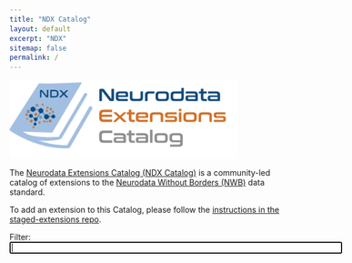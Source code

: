 ```yaml
---
title: "NDX Catalog"
layout: default
excerpt: "NDX"
sitemap: false
permalink: /
---
```


<img alt="NDX Catalog Logo" src="images/ndx-logo-text.png" width="400" class="center-block">

The [Neurodata Extensions Catalog (NDX Catalog)](https://github.com/nwb-extensions) is a community-led catalog of extensions to the [Neurodata Without Borders (NWB)](https://neurodatawithoutborders.github.io/) data standard.

To add an extension to this Catalog, please follow the [instructions in the staged-extensions repo](https://github.com/nwb-extensions/staged-extensions).

<form action="{{ site.url }}" method="get">
    Filter: <input type="search" name="q" id="search-input" size="70" autofocus>
    <input type="submit" value="Search" style="display: none;">
</form>

<div style="margin-top:20px">
<p><span id="search-process" style="display: none">Showing <span id="search-results-count"></span> results for "<strong id="search-query"></strong>"</span><span id="show-all" style="display: none">Showing <span id="show-all-count"></span> extensions</span></p>
<ul id="search-results"></ul>

<script src="{{ site.url }}{{ site.baseurl }}/js/lunr.min.js"></script>
<script src="{{ site.url }}{{ site.baseurl }}/js/jquery-3.5.0.min.js" ></script>
<script src="{{ site.url }}{{ site.baseurl }}/js/js-yaml.min.js" ></script>
<script src="https://cdn.jsdelivr.net/npm/marked/marked.min.js"></script>
<script src="https://cdn.jsdelivr.net/npm/dompurify@3.0.5/dist/purify.min.js"></script>

<script>
(function() {

  function loadSearch() {
    var fileref = document.createElement('script')
    fileref.setAttribute("type", "text/javascript")
    fileref.setAttribute("src", "{{ site.baseurl }}/js/search.js")
    document.getElementsByTagName("head")[0].appendChild(fileref)
  }

  $.getJSON('{{ site.baseurl }}/data/records.json').done(function(data) {
    Object.keys(data).forEach(key=>{
      // add DOMPurify to sanitize parsed HTML, because marked doesn't sanitize
      data[key].readme = DOMPurify.sanitize(
        marked.parse(data[key].readme)
      );
      // data[key].pypi_version_badge = "https://img.shields.io/pypi/v/" + data[key].name;
    });
    window.data = data;
    loadSearch();
  });
})();
</script>

</div>
